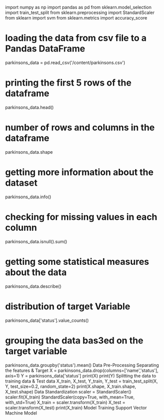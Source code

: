 import numpy as np
import pandas as pd
from sklearn.model_selection import train_test_split
from sklearn.preprocessing import StandardScaler
from sklearn import svm
from sklearn.metrics import accuracy_score
# loading the data from csv file to a Pandas DataFrame
parkinsons_data = pd.read_csv('/content/parkinsons.csv')
# printing the first 5 rows of the dataframe
parkinsons_data.head()
# number of rows and columns in the dataframe
parkinsons_data.shape
# getting more information about the dataset
parkinsons_data.info()
# checking for missing values in each column
parkinsons_data.isnull().sum()
# getting some statistical measures about the data
parkinsons_data.describe()
# distribution of target Variable
parkinsons_data['status'].value_counts()
# grouping the data bas3ed on the target variable
parkinsons_data.groupby('status').mean()
Data Pre-Processing
Separating the features & Target
X = parkinsons_data.drop(columns=['name','status'], axis=1)
Y = parkinsons_data['status']
print(X)
print(Y)
Splitting the data to training data & Test data
X_train, X_test, Y_train, Y_test = train_test_split(X, Y, test_size=0.2, random_state=2)
print(X.shape, X_train.shape, X_test.shape)
Data Standardization
scaler = StandardScaler()
scaler.fit(X_train)
StandardScaler(copy=True, with_mean=True, with_std=True)
X_train = scaler.transform(X_train)
X_test = scaler.transform(X_test)
print(X_train)
Model Training
Support Vector Machine Model













